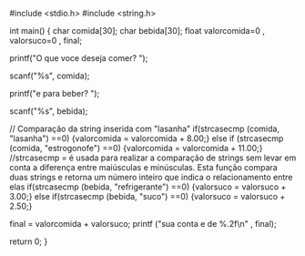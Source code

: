 #include <stdio.h>
#include <string.h>


int main() {
  char comida[30];
  char bebida[30];
  float valorcomida=0 , valorsuco=0 , final;
  
   printf("O que voce deseja comer? ");
  
   scanf("%s", comida);
  
   printf("e para beber? ");

   scanf("%s", bebida);
  
  // Comparação da string inserida com "lasanha"
 if(strcasecmp (comida, "lasanha") ==0)
     {valorcomida = valorcomida + 8.00;}
      else if (strcasecmp (comida, "estrogonofe") ==0)
        {valorcomida = valorcomida + 11.00;}
    //strcasecmp =  é usada para realizar a comparação de strings sem levar em conta a diferença entre maiúsculas e minúsculas. Esta função compara duas strings e retorna um número inteiro que indica o relacionamento entre elas
  if(strcasecmp (bebida, "refrigerante") ==0)
     {valorsuco = valorsuco + 3.00;}
       else if(strcasecmp (bebida, "suco") ==0)
        {valorsuco = valorsuco + 2.50;}

final = valorcomida + valorsuco;
   printf ("sua conta e de %.2f\n" , final);
  
  return 0;
}
